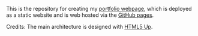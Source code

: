 This is the repository for creating my [portfolio webpage](???????????????????), which is deployed as a static website and is web hosted via the [GitHub pages](https://pages.github.com/).

Credits: The main architecture is designed with [HTML5 Up](https://html5up.net/).